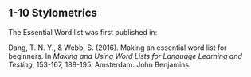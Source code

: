 ## 1-10 Stylometrics

The Essential Word list was first published in: 

Dang, T. N. Y., & Webb, S. (2016). Making an essential word list for beginners. In *Making and Using Word Lists for Language Learning and Testing*, 153-167, 188-195. Amsterdam: John Benjamins.
